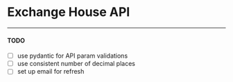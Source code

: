 # Exchange House API

---

#### TODO

- [ ] use pydantic for API param validations
- [ ] use consistent number of decimal places
- [ ] set up email for refresh
